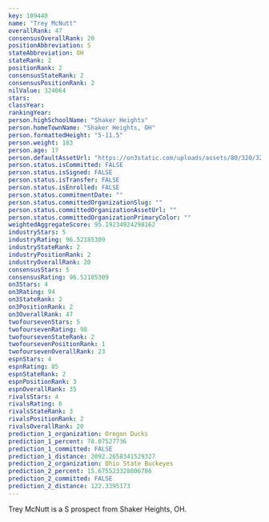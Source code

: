 ```yaml
---
key: 109440
name: "Trey McNutt"
overallRank: 47
consensusOverallRank: 20
positionAbbreviation: S
stateAbbreviation: OH
stateRank: 2
positionRank: 2
consensusStateRank: 2
consensusPositionRank: 2
nilValue: 324064
stars: 
classYear: 
rankingYear: 
person.highSchoolName: "Shaker Heights"
person.homeTownName: "Shaker Heights, OH"
person.formattedHeight: "5-11.5"
person.weight: 183
person.age: 17
person.defaultAssetUrl: "https://on3static.com/uploads/assets/80/320/320080.jpg"
person.status.isCommitted: FALSE
person.status.isSigned: FALSE
person.status.isTransfer: FALSE
person.status.isEnrolled: FALSE
person.status.commitmentDate: ""
person.status.committedOrganizationSlug: ""
person.status.committedOrganizationAssetUrl: ""
person.status.committedOrganizationPrimaryColor: ""
weightedAggregateScore: 95.19234924298162
industryStars: 5
industryRating: 96.52185309
industryStateRank: 2
industryPositionRank: 2
industryOverallRank: 20
consensusStars: 5
consensusRating: 96.52185309
on3Stars: 4
on3Rating: 94
on3StateRank: 2
on3PositionRank: 2
on3OverallRank: 47
twofoursevenStars: 5
twofoursevenRating: 98
twofoursevenStateRank: 2
twofoursevenPositionRank: 1
twofoursevenOverallRank: 23
espnStars: 4
espnRating: 85
espnStateRank: 2
espnPositionRank: 3
espnOverallRank: 35
rivalsStars: 4
rivalsRating: 6
rivalsStateRank: 3
rivalsPositionRank: 2
rivalsOverallRank: 20
prediction_1_organization: Oregon Ducks
prediction_1_percent: 78.07527736
prediction_1_committed: FALSE
prediction_1_distance: 2092.2658341529327
prediction_2_organization: Ohio State Buckeyes
prediction_2_percent: 15.675523328806786
prediction_2_committed: FALSE
prediction_2_distance: 122.3395173
---
```

Trey McNutt is a S prospect from Shaker Heights, OH.